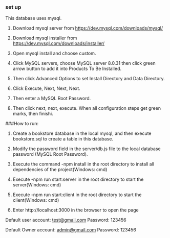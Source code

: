 ### set up

This database uses mysql.

1. Download mysql server from https://dev.mysql.com/downloads/mysql/

2. Download mysql installer from https://dev.mysql.com/downloads/installer/

3. Open mysql install and choose custom. 

4. Click MySQL servers, choose MySQL server 8.0.31 then click green arrow button to add it into Products To Be Installed.

5. Then click Advanced Options to set Install Directory and Data Directory.

6. Click Execute, Next, Next, Next.

7. Then enter a MySQL Root Password.

8. Then click next, next, execute. When all configuration steps get green marks, then finishi.

###How to run: 

1. Create a bookstore database in the local mysql, and then execute bookstore.sql to create a table in this database.

2. Modify the password field in the server/db.js file to the local database password (MySQL Root Password).

3. Execute the command -npm install in the root directory to install all dependencies of the project(Windows: cmd)

4. Execute -npm run start:server in the root directory to start the server(Windows: cmd)

5. Execute -npm run start:client in the root directory to start the client(Windows: cmd)

6. Enter http://localhost:3000 in the browser to open the page

Default user account: test@gmail.com 
Password: 123456

Default Owner account: admin@gmail.com 
Password: 123456
